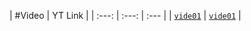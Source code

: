| #Video | YT Link |
| :---: | :---: | :--- | 
| [`vide01`](#vide01) | [`vide01`](https://www.youtube.com/watch?v=dwaeNJUniRk) |
